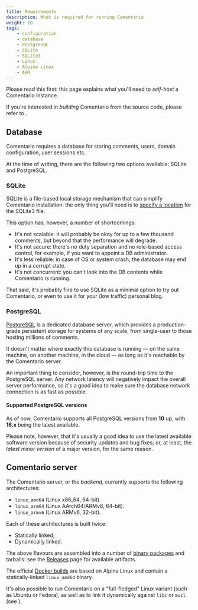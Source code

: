 ```yaml
---
title: Requirements
description: What is required for running Comentario
weight: 10
tags:
    - configuration
    - database
    - PostgreSQL
    - SQLite
    - SQLite3
    - Linux
    - Alpine Linux
    - ARM
---
```


Please read this first: this page explains what you'll need to *self-host* a Comentario instance.

<!--more-->

If you're interested in *building* Comentario from the source code, please refer to [](/installation/building).

## Database

Comentario requires a database for storing comments, users, domain configuration, user sessions etc.

At the time of writing, there are the following two options available: SQLite and PostgreSQL.

### SQLite

SQLite is a file-based local storage mechanism that can simplify Comentario installation: the only thing you'll need is to [specify a location](/configuration/backend/secrets) for the SQLite3 file.

This option has, however, a number of shortcomings:

* It's not scalable: it will probably be okay for up to a few thousand comments, but beyond that the performance will degrade.
* It's not secure: there's no duty separation and no role-based access control, for example, if you want to appoint a DB administrator.
* It's less reliable: in case of OS or system crash, the database may end up in a corrupt state.
* It's not concurrent: you can't look into the DB contents while Comentario is running.

That said, it's probably fine to use SQLite as a minimal option to try out Comentario, or even to use it for your (low traffic) personal blog.

### PostgreSQL

[PostgreSQL](https://www.postgresql.org/) is a dedicated database server, which provides a production-grade persistent storage for systems of any scale, from single-user to those hosting millions of comments.

It doesn't matter where exactly this database is running — on the same machine, on another machine, in the cloud — as long as it's reachable by the Comentario server.

An important thing to consider, however, is the round-trip time to the PostgreSQL server. Any network latency will negatively impact the overall server performance, so it's a good idea to make sure the database network connection is as fast as possible.

#### Supported PostgreSQL versions

As of now, Comentario supports all PostgreSQL versions from **10** up, with **16.x** being the latest available.

Please note, however, that it's usually a good idea to use the latest available software version because of security updates and bug fixes; or, at least, the *latest minor version* of a major version, for the same reason.

## Comentario server

The Comentario server, or the *backend*, currently supports the following architectures:
* `linux_amd64` (Linux x86_64, 64-bit).
* `linux_arm64` (Linux AArch64/ARMv8, 64-bit).
* `linux_armv6` (Linux ARMv6, 32-bit).

Each of these architectures is built twice:
* Statically linked;
* Dynamically linked.

The above flavours are assembled into a number of [binary packages](binary-package) and tarballs: see the [Releases](https://gitlab.com/comentario/comentario/-/releases) page for available artifacts.

The official [Docker builds](/installation/docker-image) are based on Alpine Linux and contain a statically-linked `linux_amd64` binary.

It's also possible to run Comentario on a "full-fledged" Linux variant (such as Ubuntu or Fedora), as well as to link it dynamically against `libc` or `musl` (see [](/installation/building)).
